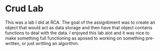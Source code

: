 # Crud Lab

This was a lab I did at RCA. The goal of the assignbment was to create an object that would act as data storage and then have that object contains functions to deal with the data. I enjoyed this lab alot and it was nice to make something full functioning as aposed to working on something pre-written, or just writting an algorithm.
